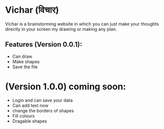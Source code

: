 
# Vichar (विचार)

Vichar is a brainstorming website in which you can just make your thoughts directly in your screen my drawing or making any plan.

Features (Version 0.0.1):
-
- Can draw
- Make shapes
- Save the file

#  (Version 1.0.0) coming soon:
- Login and can save your data
- Can add text now
- change the borders of shapes
- Fill colours
- Dragable shapes